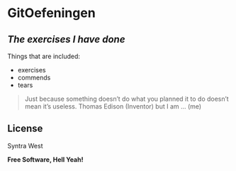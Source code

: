 # GitOefeningen
## _The exercises I have done_

Things that are included:

- exercises
- commends
- tears



> Just because something doesn’t do what you planned it to do doesn’t mean it’s useless. 
> Thomas Edison (Inventor)
> but I am ... (me)


## License

Syntra West

**Free Software, Hell Yeah!**
